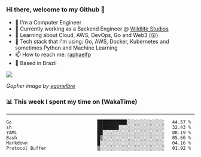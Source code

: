 ### Hi there, welcome to my Github 👋

- 📖 I'm a Computer Engineer
- 🔭 Currently working as a Backend Engineer @ [Wildlife Studios](https://wildlifestudios.com/)
- 🌱 Learning about Cloud, AWS, DevOps, Go and Web3 (😲)
- 🚀 Tech stack that I'm using: Go, AWS, Docker, Kubernetes and sometimes Python and Machine Learning
- 📫 How to reach me: [raphaelfp](https://linkedin.com/in/raphaelfp)
- 🏡 Based in Brazil

![](https://github.com/raphaelfp/gophers/blob/master/.thumb/animation/morning-coffee-3x.gif)

*Gopher image by [egonelbre](https://github.com/egonelbre/)*

### 📊 This week I spent my time on (WakaTime)

---

<!--START_SECTION:waka-->

```text
Go                                ███████████░░░░░░░░░░░░░░   44.57 %
sh                                ████████░░░░░░░░░░░░░░░░░   32.43 %
YAML                              ██░░░░░░░░░░░░░░░░░░░░░░░   08.19 %
Bash                              █▒░░░░░░░░░░░░░░░░░░░░░░░   05.66 %
Markdown                          █░░░░░░░░░░░░░░░░░░░░░░░░   04.16 %
Protocol Buffer                   ▒░░░░░░░░░░░░░░░░░░░░░░░░   01.92 %
```

<!--END_SECTION:waka-->
